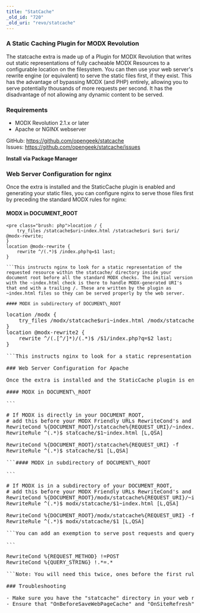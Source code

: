 ```yaml
---
title: "StatCache"
_old_id: "720"
_old_uri: "revo/statcache"
---
```


### A Static Caching Plugin for MODX Revolution

The statcache extra is made up of a Plugin for MODX Revolution that writes out static representations of fully cacheable MODX Resources to a configurable location on the filesystem. You can then use your web server's rewrite engine (or equivalent) to serve the static files first, if they exist. This has the advantage of bypassing MODX (and PHP) entirely, allowing you to serve potentially thousands of more requests per second. It has the disadvantage of not allowing any dynamic content to be served.

### Requirements

- MODX Revolution 2.1.x or later
- Apache or NGINX webserver

GitHub: <https://github.com/opengeek/statcache>   
 Issues: <https://github.com/opengeek/statcache/issues>

**Install via Package Manager**

### Web Server Configuration for nginx

Once the extra is installed and the StaticCache plugin is enabled and generating your static files, you can configure nginx to serve those files first by preceding the standard MODX rules for nginx:

#### MODX in DOCUMENT\_ROOT

```
<pre class="brush: php">location / {
    try_files /statcache$uri~index.html /statcache$uri $uri $uri/ @modx-rewrite;
}
location @modx-rewrite {
    rewrite ^/(.*)$ /index.php?q=$1 last;
}

```This instructs nginx to look for a static representation of the requested resource within the statcache/ directory inside your document root before all the standard MODX checks. The initial version with the ~index.html check is there to handle MODX-generated URI's that end with a trailing /. These are written by the plugin as ~index.html files so they can be served properly by the web server.

#### MODX in subdirectory of DOCUMENT\_ROOT

```
<pre class="brush: php">location /modx {
    try_files /modx/statcache$uri~index.html /modx/statcache$uri $uri $uri/ @modx-rewrite2;
}
location @modx-rewrite2 {
    rewrite ^/(.[^/]*)/(.*)$ /$1/index.php?q=$2 last;
}

```This instructs nginx to look for a static representation of the requested resource within the statcache/ directory inside your MODX\_BASE\_PATH before all the standard MODX checks. The initial version with the ~index.html check is there to handle MODX-generated URI's that end with a trailing /. These are written by the plugin as ~index.html files so they can be served properly by the web server.

### Web Server Configuration for Apache

Once the extra is installed and the StaticCache plugin is enabled and generating your static files, you can configure Apache to serve those files first by preceding the standard MODX rules for Apache .htaccess with:

#### MODX in DOCUMENT\_ROOT

```
<pre class="brush: php"># If MODX is directly in your DOCUMENT_ROOT,
# add this before your MODX Friendly URLs RewriteCond's and RewriteRule...
RewriteCond %{DOCUMENT_ROOT}/statcache%{REQUEST_URI}/~index.html -f
RewriteRule ^(.*)$ statcache/$1~index.html [L,QSA]

RewriteCond %{DOCUMENT_ROOT}/statcache%{REQUEST_URI} -f
RewriteRule ^(.*)$ statcache/$1 [L,QSA]

```#### MODX in subdirectory of DOCUMENT\_ROOT

```
<pre class="brush: php"># If MODX is in a subdirectory of your DOCUMENT_ROOT,
# add this before your MODX Friendly URLs RewriteCond's and RewriteRule...
RewriteCond %{DOCUMENT_ROOT}/modx/statcache%{REQUEST_URI}/~index.html -f
RewriteRule ^(.*)$ modx/statcache/$1~index.html [L,QSA]

RewriteCond %{DOCUMENT_ROOT}/modx/statcache%{REQUEST_URI} -f
RewriteRule ^(.*)$ modx/statcache/$1 [L,QSA]

```You can add an exemption to serve post requests and query strings directly from MODX instead of the static pages, by adding these two lines to your .htaccess

```
<pre class="brush: php">RewriteCond %{REQUEST_METHOD} !=POST
RewriteCond %{QUERY_STRING} !.*=.*

```Note: You will need this twice, ones before the first rule set and once before the second rule set.

### Troubleshooting

- Make sure you have the "statcache" directory in your web root and that it is writable by PHP
- Ensure that "OnBeforeSaveWebPageCache" and "OnSiteRefresh" are checked under System Events.